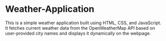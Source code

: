 # Weather-Application
This is a simple weather application built using HTML, CSS, and JavaScript. It fetches current weather data from the OpenWeatherMap API based on user-provided city names and displays it dynamically on the webpage.
